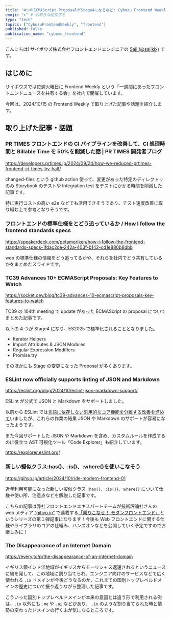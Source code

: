 ```yaml
---
title: "4つのECMAScript ProposalがStage4になるなど: Cybozu Frontend Weekly (2024-10-15号)" # 目立ったニュースを選ぶ
emoji: "⬆️" # お好きな絵文字を
type: "tech"
topics: ["CybozuFrontendWeekly", "frontend"]
published: false
publication_name: "cybozu_frontend"
---
```


こんにちは! サイボウズ株式会社フロントエンドエンジニアの [Saji (@sajikix)](https://twitter.com/sajikix) です。

## はじめに

サイボウズでは毎週火曜日に Frontend Weekly という「一週間にあったフロントエンドニュースを共有する会」を社内で開催しています。

今回は、2024/10/15 の Frontend Weekly で取り上げた記事や話題を紹介します。

## 取り上げた記事・話題

### PR TIMES フロントエンドの CI パイプラインを改善して、CI 処理時間と Billable Time を 50%を削減した話 | PR TIMES 開発者ブログ

https://developers.prtimes.jp/2024/09/24/how-we-reduced-prtimes-frontend-ci-times-by-half/

changed-files という github action 使って、変更があった特定のディレクトリのみ Storybook のテストや Integration test をテストにかかる時間を削減した記事です。

特に実行コストの高い e2e などでも活用できそうであり、テスト速度改善に取り組む上で参考となりそうです。

### フロントエンドの標準仕様をとどう追っているか / How I follow the frontend standards specs

https://speakerdeck.com/petamoriken/how-i-follow-the-frontend-standards-specs-1fdac2ce-242a-403f-b142-cd1e880b8dbb

web の標準仕様の情報をどう追ってるかや、それらを社内でどう共有しているかをまとめたスライドです。

### TC39 Advances 10+ ECMAScript Proposals: Key Features to Watch

https://socket.dev/blog/tc39-advances-10-ecmascript-proposals-key-features-to-watch

TC39 の 104th meeting で update があった ECMAScript の proposal についてまとめた記事です。

以下の 4 つが Stage4 になり、ES2025 で標準化されることとなりました。

- Iterator Helpers
- Import Attributes & JSON Modules
- Regular Expression Modifiers
- Promise.try

そのほかにも Stage の変更になった Proposal が多くあります。

### ESLint now officially supports linting of JSON and Markdown

https://eslint.org/blog/2024/10/eslint-json-markdown-support/

ESLint が公式で JSON と Markdown をサポートしました。

以前から ESLint では[言語に依存しない汎用的なコア機能を分離する改善を進めて](https://eslint.org/blog/2024/07/whats-coming-next-for-eslint/)いましたが、これらの作業の結果 JSON や Markdown のサポートが容易になったようです。

また今回サポートした JSON や Markdown を含め、カスタムルールを作成するのに役立つ AST 可視化ツール「Code Explorer」も紹介しています。

https://explorer.eslint.org/

### 新しい擬似クラス:has()⁠⁠、:is()⁠⁠、:where()を使いこなそう

https://gihyo.jp/article/2024/10/ride-modern-frontend-01

近年利用可能になった新しい擬似クラス `:has()⁠`⁠、`:is()`)⁠、:`where()` について仕様や使い所、注意点などを解説した記事です。

こちらの記事は弊社フロントエンドエキスパートチームが技術評論社さんの web メディア [“⁠gihyo.jp⁠”](https://gihyo.jp/) で連載する[「乗りこなせ！ モダンフロントエンド」](https://gihyo.jp/list/group/%E4%B9%97%E3%82%8A%E3%81%93%E3%81%AA%E3%81%9B-%E3%83%A2%E3%83%80%E3%83%B3%E3%83%95%E3%83%AD%E3%83%B3%E3%83%88%E3%82%A8%E3%83%B3%E3%83%89#rt:/article/2024/10/ride-modern-frontend-01)というシリーズの第１弾記事になります！今後も Web フロントエンドに関する仕様やライブラリのコアの仕組み、ハンズオンなどを公開していく予定ですのでお楽しみに！

### The Disappearance of an Internet Domain

https://every.to/p/the-disappearance-of-an-internet-domain

イギリス領インド洋地域がイギリスからモーリシャス返還されるというニュースに端を発して、この地域に割り当てられ、エンジニア向けのサービスなどで広く使われる `.io` ドメインが今後どうなるのか、これまでの国別トップレベルドメインの歴史について振り返りながら整理した記事です。

こういった国別トップレベルドメインが本来の意図とは違う形で利用される例は、`.io` 以外にも `.me` や `.ai` などがあり、 `.io` のような割り当てられた時と情勢の変わったドメインの行く末が気になるところです。
